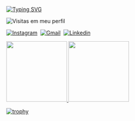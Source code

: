 
<!----Texto----->

[![Typing SVG](https://readme-typing-svg.herokuapp.com/?color=40E0D0&width=500&height=80&size=20&multiline=true&lines=I'm+Marlon+Alex+Andrade;Student+of+Full+Stack+;On+UNIASSELVI+And+ProWay)](https://git.io/typing-svg)

<!----Logo numero de visitantes----->
![Visitas em meu perfil](https://komarev.com/ghpvc/?username=MarlonAlexAndrade&color=40E0D0&label=Welcome+to+my+profile+you+are+visitor+nº:)

<!----- Redes Sociais----->
[![Instagram](https://img.shields.io/badge/-Instagram-ff0000?style=flat&logo=instagram&logoColor=white)](https://www.instagram.com/marlon.itapira/)&nbsp;
[![Gmail](https://img.shields.io/badge/-Email-green?style=flat&logo=gmail&logoColor=white)](https://mail.google.com/mail/u/0/?fs=1&to=marlonalexandrade@gmail.com&su=Contato+-+via+perfil+github&body=Ol%C3%A1+Marlon+Tudo+bem?&tf=cm)&nbsp;
[![Linkedin](https://img.shields.io/badge/-Linkedin-blue?style=flat&logo=linkedin&logoColor=white)](https://www.linkedin.com/in/marlon-andrade-920070210/)&nbsp;

<!-------Linguanges mais usadas e o total de stars, commits, pull requests (PRs), total de issues e contribuições-->
<div>
<a href="https://github.com/MarlonAlexAndrade">
<img height="160em" src="https://github-readme-stats.vercel.app/api/top-langs/?username=MarlonAlexAndrade&layout=compact&langs_count=7&theme=gotham"/>
<img height="160em" src="https://github-readme-stats.vercel.app/api?username=MarlonAlexAndrade&show_icons=true&theme=gotham&include_all_commits=true&count_private=true"/>
</div>
  
<!-----Troféus------>
[![trophy](https://github-profile-trophy.vercel.app/?username=MarlonAlexAndrade&theme=nord&username=MarlonAlexAndrade&row=1&&margin-w=30)](https://github.com/MarlonAlexAndrade)
  
 <!-------Snake devora minhas contribuições  ---->
 <!--![Snake animation](https://github.com/MarlonAlexAndrade/MarlonAlexAndrade/blob/output/github-contribution-grid-snake.svg) -->

